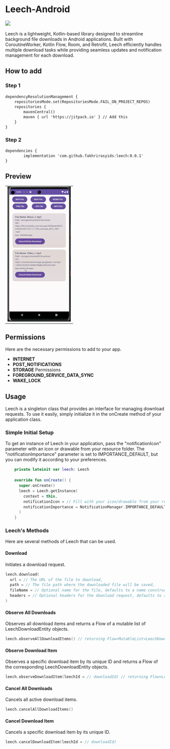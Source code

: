 # Leech-Android

[![](https://jitpack.io/v/fakhrirasyids/leech.svg)](https://jitpack.io/#fakhrirasyids/leech)

Leech is a lightweight, Kotlin-based library designed to streamline background file downloads in Android applications. Built with CoroutineWorker, Kotlin Flow, Room, and Retrofit, Leech efficiently handles multiple download tasks while providing seamless updates and notification management for each download. 

## How to add

### Step 1
	dependencyResolutionManagement {
		repositoriesMode.set(RepositoriesMode.FAIL_ON_PROJECT_REPOS)
		repositories {
			mavenCentral()
			maven { url 'https://jitpack.io' } // Add this
		}
	}

### Step 2
	dependencies {
	        implementation 'com.github.fakhrirasyids:leech:0.0.1'
	}

## Preview
|  | 
| :---:                              | 
| <img src="screenshot/leech-update.gif" alt="Sample Preview" width="200"/>  |

## Permissions

Here are the necessary permissions to add to your app.
- **INTERNET**
- **POST_NOTIFICATIONS**
- **STORAGE** Permissions
- **FOREGROUND_SERVICE_DATA_SYNC**
- **WAKE_LOCK**

## Usage

Leech is a singleton class that provides an interface for managing download requests. To use it easily, simply initialize it in the onCreate method of your application class.

### Simple Initial Setup

To get an instance of Leech in your application, pass the "notificationIcon" parameter with an icon or drawable from your resource folder. The "notificationImportance" parameter is set to IMPORTANCE_DEFAULT, but you can modify it according to your preferences.

``` kotlin
    private lateinit var leech: Leech

    override fun onCreate() {
      super.onCreate()
      leech = Leech.getInstance(
        context = this,
        notificationIcon = // Fill with your icon/drawable from your resource folder,
        notificationImportance = NotificationManager.IMPORTANCE_DEFAULT // Fill notification importance from NotificationManager importance value
      )
    }
```

### Leech's Methods

Here are several methods of Leech that can be used.

#### Download

Initiates a download request.

``` kotlin
leech.download(
  url = // The URL of the file to download,
  path = // The file path where the downloaded file will be saved,
  fileName = // Optional name for the file, defaults to a name constructed from the URL,
  headers = // Optional headers for the download request, defaults to an empty map
)
```

#### Observe All Downloads

Observes all download items and returns a Flow of a mutable list of LeechDownloadEntity objects.

``` kotlin
leech.observeAllDownloadItems() // returning Flow<MutableList<LeechDownloadEntity>>
```

#### Observe Download Item

Observes a specific download item by its unique ID and returns a Flow of the corresponding LeechDownloadEntity objects.

``` kotlin
leech.observeDownloadItem(leechId = // downloadId) // returning Flow<LeechDownloadEntity?>
```

#### Cancel All Downloads

Cancels all active download items.

``` kotlin
leech.cancelAllDownloadItems() 
```


#### Cancel Download Item

Cancels a specific download item by its unique ID.

``` kotlin
leech.cancelDownloadItem(leechId = // downloadId) 
```
